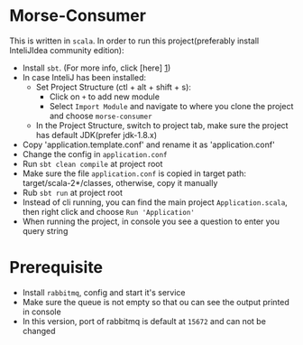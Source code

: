 # Morse-Consumer

This is written in `scala`.
In order to run this project(preferably install InteliJIdea community edition):

* Install `sbt`. (For more info, click [here] [1])
* In case InteliJ has been installed:
    * Set Project Structure (ctl + alt + shift + s):
        * Click on `+` to add new module
        * Select `Import Module` and navigate to where you clone the project and choose `morse-consumer`
    * In the Project Structure, switch to project tab, make sure the project has default JDK(prefer jdk-1.8.x)    
* Copy 'application.template.conf' and rename it as 'application.conf'  
* Change the config in `application.conf` 
* Run `sbt clean compile` at project root
* Make sure the file `application.conf` is copied in target path: target/scala-2*/classes, otherwise,
copy it manually
* Rub `sbt run` at project root
* Instead of cli running, you can find the main project `Application.scala`, then right click and choose `Run 'Application'`
* When running the project, in console you see a question to enter you query string

# Prerequisite

* Install `rabbitmq`, config and start it's service 
* Make sure the queue is not empty so that ou can see the output printed in console
* In this version, port of rabbitmq is default at `15672` and can not be changed

[1]: https://www.scala-sbt.org/1.x/docs/Setup.html
